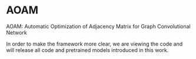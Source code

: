 # AOAM
AOAM: Automatic Optimization of Adjacency Matrix for Graph Convolutional Network


In order to make the framework more clear, we are viewing the code and will release all code and pretrained models introduced in this work.